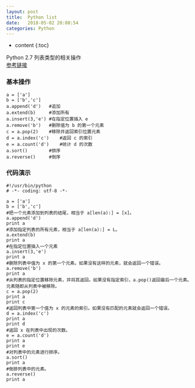 ```yaml
---
layout: post
title:  Python list
date:   2018-05-02 20:08:54
categories: Python
---
```


* content
{:toc}

Python 2.7 列表类型的相关操作  
[参考链接](http://www.runoob.com/python3/python3-data-structure.html)

### 基本操作

	a = ['a']
	b = ['b','c']
	a.append('d')	#追加
	a.extend(b)		#添加所有
	a.insert(3,'e')	#在指定位置插入 e
	a.remove('b')	#删除值为 b 的第一个元素
	c = a.pop(2)	#移除并返回索引位置元素
	d = a.index('c')	#返回 c 的索引
	e = a.count('d')	#统计 d 的次数
	a.sort()		#排序
	a.reverse()		#倒序
	
### 代码演示

	#!/usr/bin/python
	# -*- coding: utf-8 -*-
	
	a = ['a']
	b = ['b','c']
	#把一个元素添加到列表的结尾，相当于 a[len(a):] = [x]。
	a.append('d')
	print a
	#添加指定列表的所有元素，相当于 a[len(a):] = L。
	a.extend(b)
	print a
	#在指定位置插入一个元素
	a.insert(3,'e')
	print a
	#删除列表中值为 x 的第一个元素。如果没有这样的元素，就会返回一个错误。
	a.remove('b')
	print a
	#从列表的指定位置移除元素，并将其返回。如果没有指定索引，a.pop()返回最后一个元素。元素随即从列表中被移除。
	c = a.pop(2)
	print a	
	print c
	#返回列表中第一个值为 x 的元素的索引。如果没有匹配的元素就会返回一个错误。
	d = a.index('c')	
	print a
	print d
	#返回 x 在列表中出现的次数。
	e = a.count('d')	
	print a
	print e
	#对列表中的元素进行排序。
	a.sort()	
	print a
	#倒排列表中的元素。
	a.reverse()	
	print a


